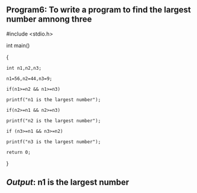 ## Program6: To write a program to find the largest number amnong three 

#include <stdio.h>

int main() 

{

    int n1,n2,n3;
    
    n1=56,n2=44,n3=9;
    
    if(n1>=n2 && n1>=n3)
    
    printf("n1 is the largest number");
    
    if(n2>=n1 && n2>=n3)
    
    printf("n2 is the largest number");
    
    if (n3>=n1 && n3>=n2)
    
    printf("n3 is the largest number");
    
    return 0;
    
}

## *Output*: n1 is the largest number
